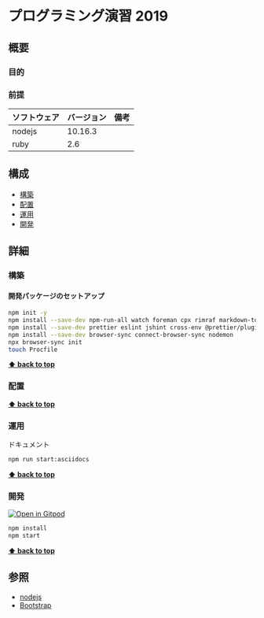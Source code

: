 # プログラミング演習 2019


## 概要

### 目的

### 前提

| ソフトウェア   | バージョン | 備考 |
| :------------- | :--------- | :--- |
| nodejs         | 10.16.3    |      |
| ruby           | 2.6        |      |

## 構成

- [構築](#構築)
- [配置](#配置)
- [運用](#運用)
- [開発](#開発)

## 詳細

### 構築

#### 開発パッケージのセットアップ

```bash
npm init -y
npm install --save-dev npm-run-all watch foreman cpx rimraf markdown-to-html
npm install --save-dev prettier eslint jshint cross-env @prettier/plugin-ruby
npm install --save-dev browser-sync connect-browser-sync nodemon
npx browser-sync init
touch Procfile
```

**[⬆ back to top](#構成)**

### 配置

**[⬆ back to top](#構成)**

### 運用

ドキュメント

```bash
npm run start:asciidocs
```

**[⬆ back to top](#構成)**

### 開発

[![Open in Gitpod](https://gitpod.io/button/open-in-gitpod.svg)](https://gitpod.io/#https://github.com/k2works/programing_excercise_2019)

```bash
npm install
npm start
```

**[⬆ back to top](#構成)**

## 参照

- [nodejs](https://nodejs.org/ja/)
- [Bootstrap](https://getbootstrap.com/)
